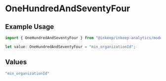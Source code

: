# OneHundredAndSeventyFour

## Example Usage

```typescript
import { OneHundredAndSeventyFour } from "@inkeep/inkeep-analytics/models/operations";

let value: OneHundredAndSeventyFour = "min_organizationId";
```

## Values

```typescript
"min_organizationId"
```